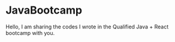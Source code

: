 # JavaBootcamp
Hello, I am sharing the codes I wrote in the Qualified Java + React bootcamp with you. 
